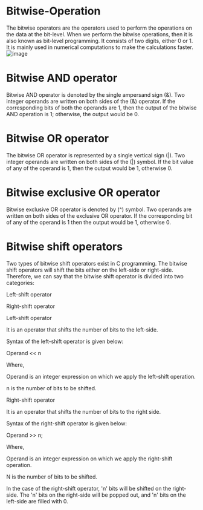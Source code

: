 # Bitwise-Operation
The bitwise operators are the operators used to perform the operations on the data at the bit-level. When we perform the bitwise operations, then it is also known as bit-level programming. It consists of two digits, either 0 or 1. It is mainly used in numerical computations to make the calculations faster.
![image](https://user-images.githubusercontent.com/76811184/234400455-13bed6df-9d01-4670-9d7b-66c677770547.png)

# Bitwise AND operator
Bitwise AND operator is denoted by the single ampersand sign (&). Two integer operands are written on both sides of the (&) operator. If the corresponding bits of both the operands are 1, then the output of the bitwise AND operation is 1; otherwise, the output would be 0.

# Bitwise OR operator
The bitwise OR operator is represented by a single vertical sign (|). Two integer operands are written on both sides of the (|) symbol. If the bit value of any of the operand is 1, then the output would be 1, otherwise 0.

# Bitwise exclusive OR operator
Bitwise exclusive OR operator is denoted by (^) symbol. Two operands are written on both sides of the exclusive OR operator. If the corresponding bit of any of the operand is 1 then the output would be 1, otherwise 0.

# Bitwise shift operators
Two types of bitwise shift operators exist in C programming. The bitwise shift operators will shift the bits either on the left-side or right-side. Therefore, we can say that the bitwise shift operator is divided into two categories:

Left-shift operator 

Right-shift operator



Left-shift operator

It is an operator that shifts the number of bits to the left-side.

Syntax of the left-shift operator is given below:

Operand << n  

Where,

Operand is an integer expression on which we apply the left-shift operation.

n is the number of bits to be shifted.


Right-shift operator

It is an operator that shifts the number of bits to the right side.

Syntax of the right-shift operator is given below:

Operand >> n;  

Where,

Operand is an integer expression on which we apply the right-shift operation.

N is the number of bits to be shifted.


In the case of the right-shift operator, 'n' bits will be shifted on the right-side. The 'n' bits on the right-side will be popped out, and 'n' bits on the left-side are filled with 0.
